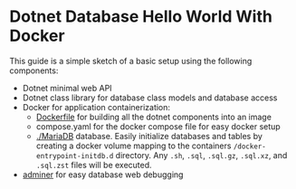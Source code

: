 # Dotnet Database Hello World With Docker

This guide is a simple sketch of a basic setup using the following components:

- Dotnet minimal web API
- Dotnet class library for database class models and database access
- Docker for application containerization:
    - [Dockerfile](./Dockerfile) for building all the dotnet components into an image
    - compose.yaml for the docker compose file for easy docker setup
    - [./MariaDB](https://hub.docker.com/_/mariadb) database. Easily initialize
      databases and tables by creating a docker volume mapping to the containers
      `/docker-entrypoint-initdb.d` directory. Any `.sh`, `.sql`, `.sql.gz`,
      `.sql.xz`, and `.sql.zst` files will be executed.
- [adminer](https://hub.docker.com/_/adminer/) for easy database web debugging
